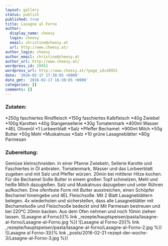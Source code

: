 ```yaml
---
layout: gallery
status: publish
published: true
title: Lasagne al Forno
author:
  display_name: cheesy
  login: cheesy
  email: christine@cheesy.at
  url: http://www.cheesy.at/
author_login: cheesy
author_email: christine@cheesy.at
author_url: http://www.cheesy.at/
wordpress_id: 28952
wordpress_url: http://www.cheesy.at/?page_id=28952
date: '2016-02-17 17:30:05 +0000'
date_gmt: '2016-02-17 16:30:05 +0000'
categories: []
comments: []
---
```

### Zutaten:
\*250g faschiertes Rindfleisch
\*150g faschiertes Kalbfleisch
\*40g Zwiebel
\*100g Karotten
\*40g Stangensellerie
\*30g Tomatenmark
\*400ml Wasser
\*4EL Olivenöl
\*1 Lorbeerblatt
\*Salz
\*Pfeffer
Bechamel:
\*900ml Milch
\*50g Butter
\*50g Mehl
\*Muskatnuss
\*Salz
\*10 grüne Lasagneblätter
\*80g Parmesan
### Zubereitung:
Gemüse kleinschneiden. In einer Pfanne Zwiebeln, Sellerie Karotte und Faschiertes in Öl anbraten. Tomatenmark, Wasser und das Lorbeerblatt zugeben und mit Salz und Pfeffer würzen. 20min bei mittlerer Hitze kochen.
Für die Bechamel Soße Butter in einem großen Topf schmelzen, Mehl und heiße Milch dazugießen. Salz und Muskatnuss dazugeben und unter Rühren aufkochen.
Eine ofenfeste Form mit Butter ausstreichen, einen Schöpfer Bechamel hineingebe und 4EL Fleischsoße. Mit 2 Blatt Lasagneblättern belegen. 4x wiederholen und sicherstellen, dass alle Lasagneblätter mit Bechamelsoße und Fleischsoße bedeckt sind Mit Parmesan bestreuen und bei 220°C 20min backen. Aus dem Ofen nehmen und noch 10min ziehen lassen.
![Lasagne al Forno]({% link _rezepte/hauptspeisen/pasta/lasagne-al-forno/Lasagne-al-Forno.jpg %})
![Lasagne al Forno-2]({% link _rezepte/hauptspeisen/pasta/lasagne-al-forno/Lasagne-al-Forno-2.jpg %})
![Lasagne al Forno-3]({% link _posts/2016-02-21-rezept-der-woche-3/Lasagne-al-Forno-3.jpg %})
